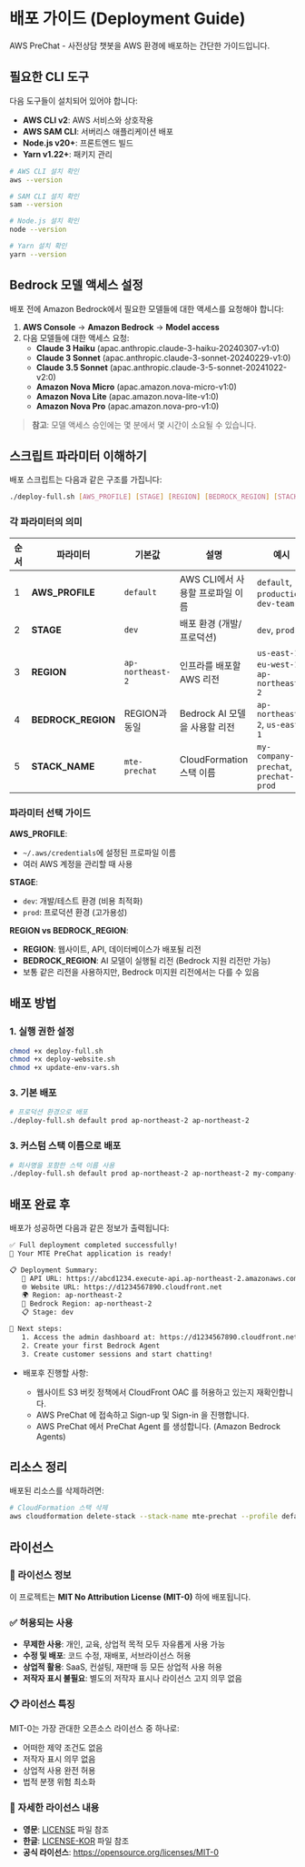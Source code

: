 # 배포 가이드 (Deployment Guide)

AWS PreChat - 사전상담 챗봇을 AWS 환경에 배포하는 간단한 가이드입니다.

## 필요한 CLI 도구

다음 도구들이 설치되어 있어야 합니다:

- **AWS CLI v2**: AWS 서비스와 상호작용
- **AWS SAM CLI**: 서버리스 애플리케이션 배포
- **Node.js v20+**: 프론트엔드 빌드
- **Yarn v1.22+**: 패키지 관리

```bash
# AWS CLI 설치 확인
aws --version

# SAM CLI 설치 확인
sam --version

# Node.js 설치 확인
node --version

# Yarn 설치 확인
yarn --version
```

## Bedrock 모델 액세스 설정

배포 전에 Amazon Bedrock에서 필요한 모델들에 대한 액세스를 요청해야 합니다:

1. **AWS Console** → **Amazon Bedrock** → **Model access**
2. 다음 모델들에 대한 액세스 요청:
   - **Claude 3 Haiku** (apac.anthropic.claude-3-haiku-20240307-v1:0)
   - **Claude 3 Sonnet** (apac.anthropic.claude-3-sonnet-20240229-v1:0)
   - **Claude 3.5 Sonnet** (apac.anthropic.claude-3-5-sonnet-20241022-v2:0)
   - **Amazon Nova Micro** (apac.amazon.nova-micro-v1:0)
   - **Amazon Nova Lite** (apac.amazon.nova-lite-v1:0)
   - **Amazon Nova Pro** (apac.amazon.nova-pro-v1:0)

> **참고**: 모델 액세스 승인에는 몇 분에서 몇 시간이 소요될 수 있습니다.

## 스크립트 파라미터 이해하기

배포 스크립트는 다음과 같은 구조를 가집니다:

```bash
./deploy-full.sh [AWS_PROFILE] [STAGE] [REGION] [BEDROCK_REGION] [STACK_NAME]
```

### 각 파라미터의 의미

| 순서 | 파라미터 | 기본값 | 설명 | 예시 |
|------|---------|--------|------|------|
| 1 | **AWS_PROFILE** | `default` | AWS CLI에서 사용할 프로파일 이름 | `default`, `production`, `dev-team` |
| 2 | **STAGE** | `dev` | 배포 환경 (개발/프로덕션) | `dev`, `prod` |
| 3 | **REGION** | `ap-northeast-2` | 인프라를 배포할 AWS 리전 | `us-east-1`, `eu-west-1`, `ap-northeast-2` |
| 4 | **BEDROCK_REGION** | REGION과 동일 | Bedrock AI 모델을 사용할 리전 | `ap-northeast-2`, `us-east-1` |
| 5 | **STACK_NAME** | `mte-prechat` | CloudFormation 스택 이름 | `my-company-prechat`, `prechat-prod` |

### 파라미터 선택 가이드

**AWS_PROFILE**: 
- `~/.aws/credentials`에 설정된 프로파일 이름
- 여러 AWS 계정을 관리할 때 사용

**STAGE**:
- `dev`: 개발/테스트 환경 (비용 최적화)
- `prod`: 프로덕션 환경 (고가용성)

**REGION vs BEDROCK_REGION**:
- **REGION**: 웹사이트, API, 데이터베이스가 배포될 리전
- **BEDROCK_REGION**: AI 모델이 실행될 리전 (Bedrock 지원 리전만 가능)
- 보통 같은 리전을 사용하지만, Bedrock 미지원 리전에서는 다를 수 있음

## 배포 방법

### 1. 실행 권한 설정
```bash
chmod +x deploy-full.sh
chmod +x deploy-website.sh
chmod +x update-env-vars.sh
```

### 3. 기본 배포
```bash
# 프로덕션 환경으로 배포
./deploy-full.sh default prod ap-northeast-2 ap-northeast-2
```

### 3. 커스텀 스택 이름으로 배포
```bash
# 회사명을 포함한 스택 이름 사용
./deploy-full.sh default prod ap-northeast-2 ap-northeast-2 my-company-prechat
```

## 배포 완료 후

배포가 성공하면 다음과 같은 정보가 출력됩니다:

```bash
✅ Full deployment completed successfully!
🎉 Your MTE PreChat application is ready!

📋 Deployment Summary:
   🔗 API URL: https://abcd1234.execute-api.ap-northeast-2.amazonaws.com/dev/api
   🌐 Website URL: https://d1234567890.cloudfront.net
   🌍 Region: ap-northeast-2
   🤖 Bedrock Region: ap-northeast-2
   📋 Stage: dev

🎯 Next steps:
   1. Access the admin dashboard at: https://d1234567890.cloudfront.net/admin
   2. Create your first Bedrock Agent
   3. Create customer sessions and start chatting!
```

- 배포후 진행할 사항:

  - 웹사이트 S3 버킷 정책에서 CloudFront OAC 를 허용하고 있는지 재확인합니다.
  - AWS PreChat 에 접속하고 Sign-up 및 Sign-in 을 진행합니다.
  - AWS PreChat 에서 PreChat Agent 를 생성합니다. (Amazon Bedrock Agents)

## 리소스 정리

배포된 리소스를 삭제하려면:

```bash
# CloudFormation 스택 삭제
aws cloudformation delete-stack --stack-name mte-prechat --profile default
```

## 라이선스

### 📄 라이선스 정보

이 프로젝트는 **MIT No Attribution License (MIT-0)** 하에 배포됩니다.

### ✅ 허용되는 사용

- **무제한 사용**: 개인, 교육, 상업적 목적 모두 자유롭게 사용 가능
- **수정 및 배포**: 코드 수정, 재배포, 서브라이선스 허용
- **상업적 활용**: SaaS, 컨설팅, 재판매 등 모든 상업적 사용 허용
- **저작자 표시 불필요**: 별도의 저작자 표시나 라이선스 고지 의무 없음

### 📋 라이선스 특징

MIT-0는 가장 관대한 오픈소스 라이선스 중 하나로:
- 어떠한 제약 조건도 없음
- 저작자 표시 의무 없음
- 상업적 사용 완전 허용
- 법적 분쟁 위험 최소화

### 🔗 자세한 라이선스 내용

- **영문**: [LICENSE](LICENSE) 파일 참조
- **한글**: [LICENSE-KOR](LICENSE-KOR) 파일 참조
- **공식 라이선스**: https://opensource.org/licenses/MIT-0
